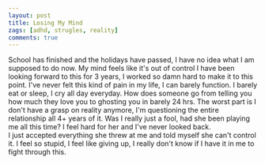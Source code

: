 ```yaml
---
layout: post
title: Losing My Mind
zags: [adhd, strugles, reality]
comments: true
---
```

School has finished and the holidays have passed, I have no idea what I am supposed to do now. My mind feels like it's out of control
I have been looking forward to this for 3 years, I worked so damn hard to make it to this point.
I've never felt this kind of pain in my life, I can barely function. I barely eat or sleep, I cry all day everyday.
How does someone go from telling you how much they love you to ghosting you in barely 24 hrs.
The worst part is I don't have a grasp on reality anymore, I'm questioning the entire relationship all 4+ years of it.
Was I really just a fool, had she been playing me all this time? I feel hard for her and I've never looked back.  
I just accepted everything she threw at me and told myself she can't control it. I feel so stupid, I feel like giving up, I really don't know if I have it in me to fight through this.
